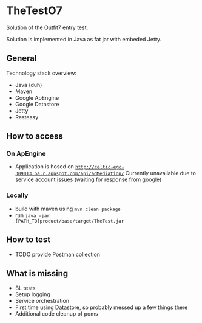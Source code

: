 # TheTestO7

Solution of the Outfit7 entry test.

Solution is implemented in Java as fat jar with embeded Jetty.

## General
Technology stack overview:
- Java (duh)
- Maven
- Google ApEngine 
- Google Datastore
- Jetty 
- Resteasy

## How to access
### On ApEngine
- Application is hosed on <code>http://celtic-ego-309013.oa.r.appspot.com/api/adMediation/</code> 
Currently unavailable due to service account issues (waiting for response from google)
### Locally 
- build with maven using <code>mvn clean package</code>
- run <code>java -jar [PATH_TO]product/base/target/TheTest.jar</code>

## How to test
- TODO provide Postman collection

## What is missing
- BL tests
- Setup logging
- Service orchestration
- First time using Datastore, so probably messed up a few things there
- Additional code cleanup of poms
